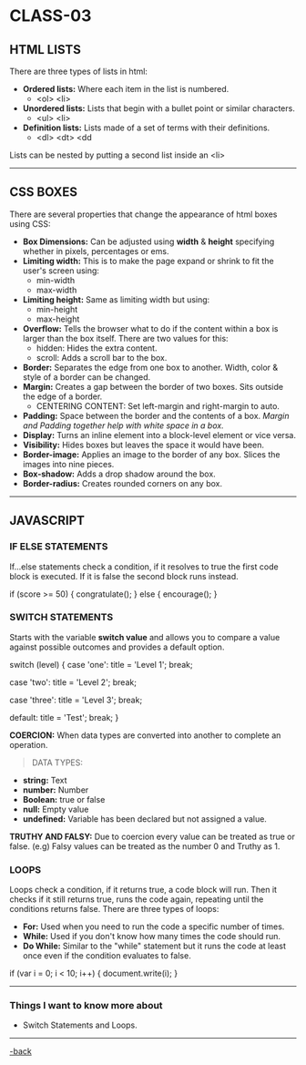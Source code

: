 # CLASS-03

## HTML LISTS

There are three types of lists in html:

* **Ordered lists:** Where each item in the list is numbered.
  * \<ol> \<li>
* **Unordered lists:** Lists that begin with a bullet point or similar characters.
  * \<ul> \<li>
* **Definition lists:** Lists made of a set of terms with their definitions.
  * \<dl> \<dt> \<dd

Lists can be nested by putting a second list inside an \<li>

---

## CSS BOXES

There are several properties that change the appearance of html boxes using CSS:

* **Box Dimensions:** Can be adjusted using **width** & **height** specifying whether in pixels, percentages or ems.
* **Limiting width:** This is to make the page expand or shrink to fit the user's screen using:
  * min-width
  * max-width
* **Limiting height:** Same as limiting width but using:
  * min-height
  * max-height
* **Overflow:** Tells the browser what to do if the content within a box is larger than the box itself. There are two values for this:
  * hidden: Hides the extra content.
  * scroll: Adds a scroll bar to the box.
* **Border:** Separates the edge from one box to another. Width, color & style of a border can be changed.
* **Margin:** Creates a gap between the border of two boxes. Sits outside the edge of a border.
  * CENTERING CONTENT: Set left-margin and right-margin to auto.
* **Padding:** Space between the border and the contents of a box. *Margin and Padding together help with white space in a box.*
* **Display:** Turns an inline element into a block-level element or vice versa.
* **Visibility:** Hides boxes but leaves the space it would have been.
* **Border-image:** Applies an image to the border of any box. Slices the images into nine pieces.
* **Box-shadow:** Adds a drop shadow around the box.
* **Border-radius:** Creates rounded corners on any box.

---

## JAVASCRIPT

### IF ELSE STATEMENTS

If...else statements check a condition, if it resolves to true the first code block is executed. If it is false the second block runs instead.

if (score >= 50) {
  congratulate();
}
else {
  encourage();
}

### SWITCH STATEMENTS

Starts with the variable **switch value** and allows you to compare a value against possible outcomes and provides a default option.

switch (level) {
  case 'one':
  title = 'Level 1';
  break;

  case 'two':
  title = 'Level 2';
  break;

  case 'three':
  title = 'Level 3';
  break;

  default:
  title = 'Test';
  break;
}

**COERCION:** When data types are converted into another to complete an operation.

>DATA TYPES:

* **string:** Text
* **number:** Number
* **Boolean:** true or false
* **null:** Empty value
* **undefined:** Variable has been declared but not assigned a value.

**TRUTHY AND FALSY:** Due to coercion every value can be treated as true or false. (e.g) Falsy values can be treated as the number 0 and Truthy as 1.

### LOOPS

Loops check a condition, if it returns true, a code block will run. Then it checks if it still returns true, runs the code again, repeating until the conditions returns false. There are three types of loops:

* **For:** Used when you need to run the code a specific number of times.
* **While:** Used if you don't know how many times the code should run.
* **Do While:** Similar to the "while" statement but it runs the code at least once even if the condition evaluates to false.

if (var i = 0; i < 10; i++) {
  document.write(i);
}

---

### Things I want to know more about

* Switch Statements and Loops.

---

[-back](https://alexriverau.github.io/reading-notes/)